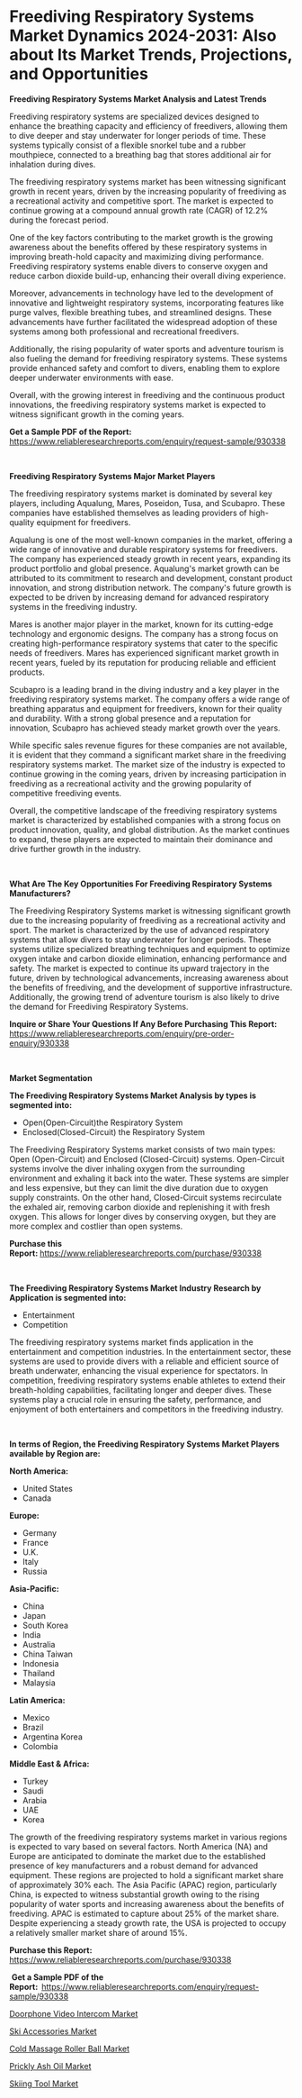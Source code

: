 <p><h1>Freediving Respiratory Systems Market Dynamics 2024-2031: Also about Its Market Trends, Projections, and Opportunities</h1></p><p><strong>Freediving Respiratory Systems Market Analysis and Latest Trends</strong></p>
<p><p>Freediving respiratory systems are specialized devices designed to enhance the breathing capacity and efficiency of freedivers, allowing them to dive deeper and stay underwater for longer periods of time. These systems typically consist of a flexible snorkel tube and a rubber mouthpiece, connected to a breathing bag that stores additional air for inhalation during dives.</p><p>The freediving respiratory systems market has been witnessing significant growth in recent years, driven by the increasing popularity of freediving as a recreational activity and competitive sport. The market is expected to continue growing at a compound annual growth rate (CAGR) of 12.2% during the forecast period.</p><p>One of the key factors contributing to the market growth is the growing awareness about the benefits offered by these respiratory systems in improving breath-hold capacity and maximizing diving performance. Freediving respiratory systems enable divers to conserve oxygen and reduce carbon dioxide build-up, enhancing their overall diving experience.</p><p>Moreover, advancements in technology have led to the development of innovative and lightweight respiratory systems, incorporating features like purge valves, flexible breathing tubes, and streamlined designs. These advancements have further facilitated the widespread adoption of these systems among both professional and recreational freedivers.</p><p>Additionally, the rising popularity of water sports and adventure tourism is also fueling the demand for freediving respiratory systems. These systems provide enhanced safety and comfort to divers, enabling them to explore deeper underwater environments with ease.</p><p>Overall, with the growing interest in freediving and the continuous product innovations, the freediving respiratory systems market is expected to witness significant growth in the coming years.</p></p>
<p><strong>Get a Sample PDF of the Report:&nbsp;</strong> <a href="https://www.reliableresearchreports.com/enquiry/request-sample/930338">https://www.reliableresearchreports.com/enquiry/request-sample/930338</a></p>
<p>&nbsp;</p>
<p><strong>Freediving Respiratory Systems Major Market Players</strong></p>
<p><p>The freediving respiratory systems market is dominated by several key players, including Aqualung, Mares, Poseidon, Tusa, and Scubapro. These companies have established themselves as leading providers of high-quality equipment for freedivers.</p><p>Aqualung is one of the most well-known companies in the market, offering a wide range of innovative and durable respiratory systems for freedivers. The company has experienced steady growth in recent years, expanding its product portfolio and global presence. Aqualung's market growth can be attributed to its commitment to research and development, constant product innovation, and strong distribution network. The company's future growth is expected to be driven by increasing demand for advanced respiratory systems in the freediving industry.</p><p>Mares is another major player in the market, known for its cutting-edge technology and ergonomic designs. The company has a strong focus on creating high-performance respiratory systems that cater to the specific needs of freedivers. Mares has experienced significant market growth in recent years, fueled by its reputation for producing reliable and efficient products.</p><p>Scubapro is a leading brand in the diving industry and a key player in the freediving respiratory systems market. The company offers a wide range of breathing apparatus and equipment for freedivers, known for their quality and durability. With a strong global presence and a reputation for innovation, Scubapro has achieved steady market growth over the years.</p><p>While specific sales revenue figures for these companies are not available, it is evident that they command a significant market share in the freediving respiratory systems market. The market size of the industry is expected to continue growing in the coming years, driven by increasing participation in freediving as a recreational activity and the growing popularity of competitive freediving events.</p><p>Overall, the competitive landscape of the freediving respiratory systems market is characterized by established companies with a strong focus on product innovation, quality, and global distribution. As the market continues to expand, these players are expected to maintain their dominance and drive further growth in the industry.</p></p>
<p>&nbsp;</p>
<p><strong>What Are The Key Opportunities For Freediving Respiratory Systems Manufacturers?</strong></p>
<p><p>The Freediving Respiratory Systems market is witnessing significant growth due to the increasing popularity of freediving as a recreational activity and sport. The market is characterized by the use of advanced respiratory systems that allow divers to stay underwater for longer periods. These systems utilize specialized breathing techniques and equipment to optimize oxygen intake and carbon dioxide elimination, enhancing performance and safety. The market is expected to continue its upward trajectory in the future, driven by technological advancements, increasing awareness about the benefits of freediving, and the development of supportive infrastructure. Additionally, the growing trend of adventure tourism is also likely to drive the demand for Freediving Respiratory Systems.</p></p>
<p><strong>Inquire or Share Your Questions If Any Before Purchasing This Report:</strong> <a href="https://www.reliableresearchreports.com/enquiry/pre-order-enquiry/930338">https://www.reliableresearchreports.com/enquiry/pre-order-enquiry/930338</a></p>
<p>&nbsp;</p>
<p><strong>Market Segmentation</strong></p>
<p><strong>The Freediving Respiratory Systems Market Analysis by types is segmented into:</strong></p>
<p><ul><li>Open(Open-Circuit)the Respiratory System</li><li>Enclosed(Closed-Circuit) the Respiratory System</li></ul></p>
<p><p>The Freediving Respiratory Systems market consists of two main types: Open (Open-Circuit) and Enclosed (Closed-Circuit) systems. Open-Circuit systems involve the diver inhaling oxygen from the surrounding environment and exhaling it back into the water. These systems are simpler and less expensive, but they can limit the dive duration due to oxygen supply constraints. On the other hand, Closed-Circuit systems recirculate the exhaled air, removing carbon dioxide and replenishing it with fresh oxygen. This allows for longer dives by conserving oxygen, but they are more complex and costlier than open systems.</p></p>
<p><strong>Purchase this Report:&nbsp;</strong><a href="https://www.reliableresearchreports.com/purchase/930338">https://www.reliableresearchreports.com/purchase/930338</a></p>
<p>&nbsp;</p>
<p><strong>The Freediving Respiratory Systems Market Industry Research by Application is segmented into:</strong></p>
<p><ul><li>Entertainment</li><li>Competition</li></ul></p>
<p><p>The freediving respiratory systems market finds application in the entertainment and competition industries. In the entertainment sector, these systems are used to provide divers with a reliable and efficient source of breath underwater, enhancing the visual experience for spectators. In competition, freediving respiratory systems enable athletes to extend their breath-holding capabilities, facilitating longer and deeper dives. These systems play a crucial role in ensuring the safety, performance, and enjoyment of both entertainers and competitors in the freediving industry.</p></p>
<p>&nbsp;</p>
<p><strong>In terms of Region, the Freediving Respiratory Systems Market Players available by Region are:</strong></p>
<p>
    <p> <strong> North America: </strong>
        <ul>
            <li>United States</li>
            <li>Canada</li>
        </ul>
        </p> 
    <p> <strong> Europe: </strong>
        <ul>
            <li>Germany</li>
            <li>France</li>
            <li>U.K.</li>
            <li>Italy</li>
            <li>Russia</li>
        </ul>
        </p> 
    <p> <strong> Asia-Pacific: </strong>
        <ul>
            <li>China</li>
            <li>Japan</li>
            <li>South Korea</li>
            <li>India</li>
            <li>Australia</li>
            <li>China Taiwan</li>
            <li>Indonesia</li>
            <li>Thailand</li>
            <li>Malaysia</li>
        </ul>
        </p> 
    <p> <strong> Latin America: </strong>
        <ul>
            <li>Mexico</li>
            <li>Brazil</li>
            <li>Argentina Korea</li>
            <li>Colombia</li>
        </ul>
        </p> 
    <p> <strong> Middle East & Africa: </strong>
        <ul>
            <li>Turkey</li>
            <li>Saudi</li>
            <li>Arabia</li>
            <li>UAE</li>
            <li>Korea</li>
        </ul>
    </p>
    </p>
<p><p>The growth of the freediving respiratory systems market in various regions is expected to vary based on several factors. North America (NA) and Europe are anticipated to dominate the market due to the established presence of key manufacturers and a robust demand for advanced equipment. These regions are projected to hold a significant market share of approximately 30% each. The Asia Pacific (APAC) region, particularly China, is expected to witness substantial growth owing to the rising popularity of water sports and increasing awareness about the benefits of freediving. APAC is estimated to capture about 25% of the market share. Despite experiencing a steady growth rate, the USA is projected to occupy a relatively smaller market share of around 15%.</p></p>
<p><strong>Purchase this Report: </strong><a href="https://www.reliableresearchreports.com/purchase/930338">https://www.reliableresearchreports.com/purchase/930338</a></p>
<p>&nbsp;<strong>Get a Sample PDF of the Report:&nbsp;&nbsp;</strong><a href="https://www.reliableresearchreports.com/enquiry/request-sample/930338">https://www.reliableresearchreports.com/enquiry/request-sample/930338</a></p>
<p><strong></strong></p>
<p><p><a href="https://medium.com/@leorawolf/decoding-doorphone-video-intercom-market-metrics-market-share-trends-and-growth-patterns-44c3dcdb5273">Doorphone Video Intercom Market</a></p><p><a href="https://medium.com/p/d4ca11ae8419/edit">Ski Accessories Market</a></p><p><a href="https://medium.com/@leorawolf/cold-massage-roller-ball-market-analysis-its-cagr-market-segmentation-and-global-industry-8c82ecaca3f1">Cold Massage Roller Ball Market</a></p><p><a href="https://medium.com/@leorawolf/prickly-ash-oil-market-size-cagr-trends-2024-2030-a81e9f8343b3">Prickly Ash Oil Market</a></p><p><a href="https://medium.com/p/113c77e449ba/edit">Skiing Tool Market</a></p></p>